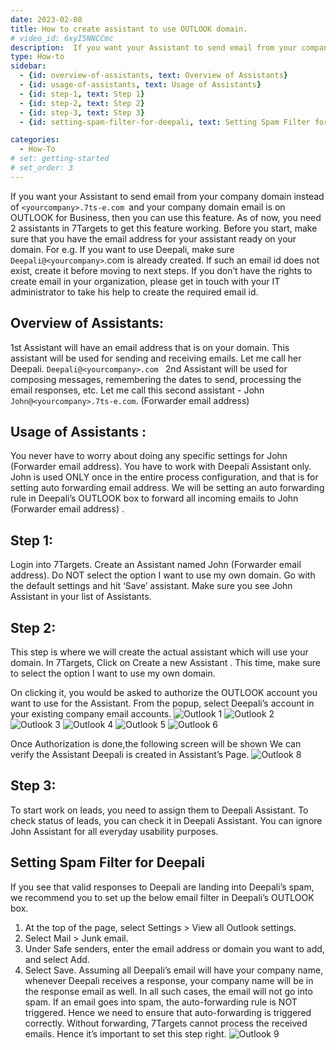 ```yaml
---
date: 2023-02-08
title: How to create assistant to use OUTLOOK domain.
# video_id: 6xyI5NNCCmc
description:  If you want your Assistant to send email from your company domain instead of `<yourcompany>.7ts-e.com `and your company domain email is on OUTLOOK for Business, then you can use this feature.
type: How-to
sidebar:
  - {id: overview-of-assistants, text: Overview of Assistants}
  - {id: usage-of-assistants, text: Usage of Assistants}
  - {id: step-1, text: Step 1}
  - {id: step-2, text: Step 2}
  - {id: step-3, text: Step 3}
  - {id: setting-spam-filter-for-deepali, text: Setting Spam Filter for Deepali}

categories:
  - How-To
# set: getting-started
# set_order: 3
---
```

If you want your Assistant to send email from your company domain instead of `<yourcompany>.7ts-e.com `and your company domain email is on OUTLOOK for Business, then you can use this feature.
As of now, you need 2 assistants in 7Targets to get this feature working.
Before you start, make sure that you have the email address for your assistant ready on your domain.
For e.g. If you want to use Deepali, make sure `Deepali@<yourcompany>`.com is already created. If such an email id does not exist, create it before moving to next steps. If you don’t have the rights to create email in your organization, please get in touch with your IT administrator to take his help to create the required email id.

## Overview of Assistants:
1st Assistant will have an email address that is on your domain. This assistant will be used for sending and receiving emails. Let me call her Deepali. `Deepali@<yourcompany>.com `
2nd Assistant will be used for composing messages, remembering the dates to send, processing the email responses, etc. Let me call this second assistant - John `John@<yourcompany>.7ts-e.com`. (Forwarder email address)

## Usage of Assistants :
You never have to worry about doing any specific settings for John (Forwarder email address). You have to work with Deepali Assistant only. John is used ONLY once in the entire process configuration, and that is for setting auto forwarding email address.
We will be setting an auto forwarding rule in Deepali’s OUTLOOK box to forward all incoming emails to John (Forwarder email address) .


## Step 1:
Login into 7Targets. Create an Assistant named John (Forwarder email address). Do NOT select the option I want to use my own domain. Go with the default settings and hit ‘Save’ assistant. Make sure you see John Assistant in your list of Assistants. 
## Step 2:
This step is where we will create the actual assistant which will use your domain.
In 7Targets, Click on Create a new Assistant . This time, make sure to select the option I want to use my own domain.

On clicking it, you would be asked to authorize the OUTLOOK account you want to use for the Assistant. From the popup, select Deepali’s account in your existing company email accounts.
![Outlook 1](../../images/outlook_image1.png)
![Outlook 2](../../images/outlook_image2.png)
![Outlook 3](../../images/outlook_image3.png)
![Outlook 4](../../images/outlook_image4.jpg)
![Outlook 5](../../images/outlook_image5.jpg)
![Outlook 6](../../images/outlook_image6.jpg)

Once Authorization is done,the following screen will be shown
We can verify the Assistant Deepali is created in Assistant’s Page.
![Outlook 8](../../images/outlook_image8.jpg)
## Step 3:
To start work on leads, you need to assign them to Deepali Assistant. To check status of leads, you can check it in Deepali Assistant. You can ignore John Assistant for all everyday usability purposes.  
  
## Setting Spam Filter for Deepali
If you see that valid responses to Deepali are landing into Deepali’s spam, we recommend you to set up the below email filter in Deepali’s OUTLOOK box.
1.	At the top of the page, select Settings > View all Outlook settings.
2.	Select Mail > Junk email.
3.	Under Safe senders, enter the email address or domain you want to add, and select Add.
4.	Select Save.
Assuming all Deepali’s email will have your company name, whenever Deepali receives a response, your company name will be in the response email as well. In all such cases, the email will not go into spam.
If an email goes into spam, the auto-forwarding rule is NOT triggered. Hence we need to ensure that auto-forwarding is triggered correctly. Without forwarding, 7Targets cannot process the received emails. Hence it’s important to set this step right.
![Outlook 9](../../images/outlook_image9.png)